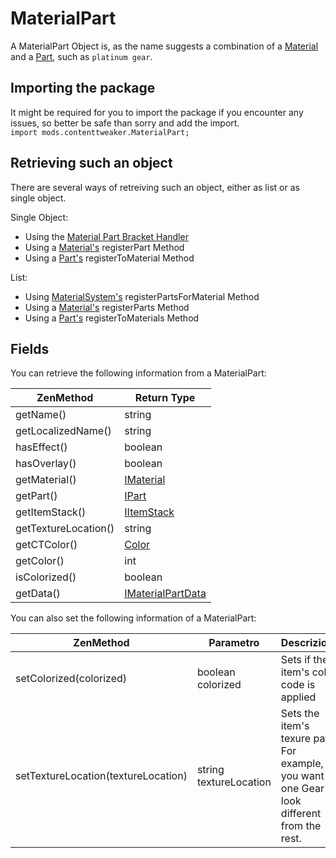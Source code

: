 # MaterialPart

A MaterialPart Object is, as the name suggests a combination of a [Material](/Mods/ContentTweaker/Materials/Materials/Material/) and a [Part](/Mods/ContentTweaker/Materials/Parts/Part/), such as `platinum gear`.

## Importing the package
It might be required for you to import the package if you encounter any issues, so better be safe than sorry and add the import.  
`import mods.contenttweaker.MaterialPart;`

## Retrieving such an object
There are several ways of retreiving such an object, either as list or as single object.

Single Object:

- Using the [Material Part Bracket Handler](/Mods/ContentTweaker/Materials/Brackets/Bracket_MaterialPart/)
- Using a [Material's](/Mods/ContentTweaker/Materials/Materials/Material/) registerPart Method
- Using a [Part's](/Mods/ContentTweaker/Materials/Parts/Part/) registerToMaterial Method

List:

- Using [MaterialSystem's](/Mods/ContentTweaker/Materials/MaterialSystem/) registerPartsForMaterial Method
- Using a [Material's](/Mods/ContentTweaker/Materials/Materials/Material/) registerParts Method
- Using a [Part's](/Mods/ContentTweaker/Materials/Parts/Part/) registerToMaterials Method

## Fields

You can retrieve the following information from a MaterialPart:

| ZenMethod            | Return Type                                                                     |
| -------------------- | ------------------------------------------------------------------------------- |
| getName()            | string                                                                          |
| getLocalizedName()   | string                                                                          |
| hasEffect()          | boolean                                                                         |
| hasOverlay()         | boolean                                                                         |
| getMaterial()        | [IMaterial](/Mods/ContentTweaker/Materials/Materials/Material/)                 |
| getPart()            | [IPart](/Mods/ContentTweaker/Materials/Parts/Part/)                             |
| getItemStack()       | [IItemStack](/Vanilla/Items/IItemStack/)                                        |
| getTextureLocation() | string                                                                          |
| getCTColor()         | [Color](/Mods/ContentTweaker/Vanilla/Types/Color/Color/)                        |
| getColor()           | int                                                                             |
| isColorized()        | boolean                                                                         |
| getData()            | [IMaterialPartData](/Mods/ContentTweaker/Materials/Materials/MaterialPartData/) |

You can also set the following information of a MaterialPart:

| ZenMethod                           | Parametro              | Descrizione                                                                                     |
| ----------------------------------- | ---------------------- | ----------------------------------------------------------------------------------------------- |
| setColorized(colorized)             | boolean colorized      | Sets if the item's color code is applied                                                        |
| setTextureLocation(textureLocation) | string textureLocation | Sets the item's texure path. For example, if you want one Gear to look different from the rest. |


